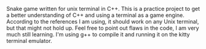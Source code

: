 Snake game written for unix terminal in C++. This is a practice project to get a better understanding of C++ and using a terminal as a game engine. 
According to the references I am using, it should work on any Unix terminal, but that might not hold up.
Feel free to point out flaws in the code, I am very much still learning.
I'm using g++ to compile it and running it on the kitty terminal emulator.
